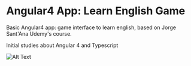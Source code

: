 # Angular4 App: Learn English Game

Basic Angular4 app: game interface to learn english, based on Jorge Sant'Ana Udemy's course.

Initial studies about Angular 4 and Typescript

![Alt Text](https://media.giphy.com/media/26DNhkboMWeA3CLdu/giphy.gif)
